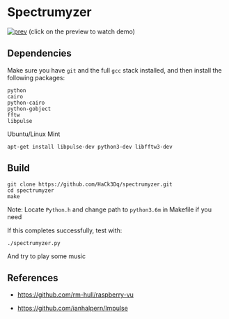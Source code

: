 Spectrumyzer
==============

[![prev](https://raw.githubusercontent.com/HaCk3Dq/spectrumyzer/74ec56fca5d8c8c41b478c420849ff02d47e87fd/scrotDesk2.png)](http://www.youtube.com/watch?v=nsqza-5bOK8)
(click on the preview to watch demo)

Dependencies
--------------

Make sure you have `git` and the full `gcc` stack installed, and then install the following packages: 

```
python
cairo
python-cairo
python-gobject
fftw
libpulse
```

Ubuntu/Linux Mint

```
apt-get install libpulse-dev python3-dev libfftw3-dev
```

Build
--------------

    git clone https://github.com/HaCk3Dq/spectrumyzer.git
    cd spectrumyzer
    make

Note:
Locate `Python.h` and change path to `python3.6m` in Makefile if you need

If this completes successfully, test with:

    ./spectrumyzer.py

And try to play some music

References
--------------
* https://github.com/rm-hull/raspberry-vu

* https://github.com/ianhalpern/Impulse
